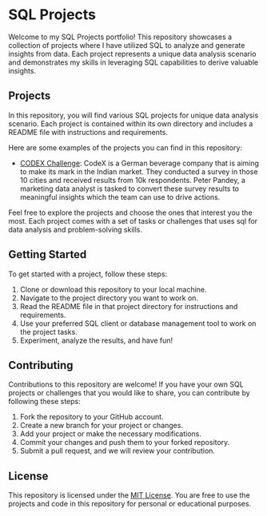 # SQL Projects

Welcome to my SQL Projects portfolio! This repository showcases a collection of projects where I have utilized SQL to analyze and generate insights from data. Each project represents a unique data analysis scenario and demonstrates my skills in leveraging SQL capabilities to derive valuable insights.

## Projects

In this repository, you will find various SQL projects for unique data analysis scenario. Each project is contained within its own directory and includes a README file with instructions and requirements.

Here are some examples of the projects you can find in this repository:

- [CODEX Challenge](Codex_Challenge/Codex_Challenge_Solutions.sql): CodeX is a German beverage company that is aiming to make its mark in the Indian market. They conducted a survey in those 10 cities and received results from 10k respondents. Peter Pandey, a marketing data analyst is tasked to convert these survey results to meaningful insights which the team can use to drive actions.

Feel free to explore the projects and choose the ones that interest you the most. Each project comes with a set of tasks or challenges that uses sql for data analysis and problem-solving skills.

## Getting Started

To get started with a project, follow these steps:

1. Clone or download this repository to your local machine.
2. Navigate to the project directory you want to work on.
3. Read the README file in that project directory for instructions and requirements.
4. Use your preferred SQL client or database management tool to work on the project tasks.
5. Experiment, analyze the results, and have fun!

## Contributing

Contributions to this repository are welcome! If you have your own SQL projects or challenges that you would like to share, you can contribute by following these steps:

1. Fork the repository to your GitHub account.
2. Create a new branch for your project or changes.
3. Add your project or make the necessary modifications.
4. Commit your changes and push them to your forked repository.
5. Submit a pull request, and we will review your contribution.

## License

This repository is licensed under the [MIT License](LICENSE). You are free to use the projects and code in this repository for personal or educational purposes.
